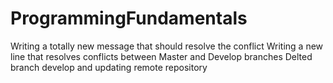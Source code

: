 # ProgrammingFundamentals
Writing a totally new message that should resolve the conflict
Writing a new line that resolves conflicts between Master and Develop branches
Delted branch develop and updating remote repository

